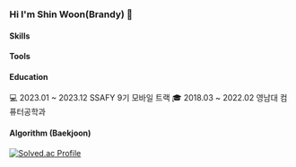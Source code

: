 ### Hi I'm Shin Woon(Brandy) :wave:

#### Skills

#### Tools

#### Education
:computer: 2023.01 ~ 2023.12 SSAFY 9기 모바일 트랙
:mortar_board: 2018.03 ~ 2022.02 영남대 컴퓨터공학과

#### Algorithm (Baekjoon)
[![Solved.ac Profile](http://mazassumnida.wtf/api/v2/generate_badge?boj=glowie)](https://solved.ac/glowie/)

<!--
**ShinWoon/ShinWoon** is a ✨ _special_ ✨ repository because its `README.md` (this file) appears on your GitHub profile.

Here are some ideas to get you started:

- 🔭 I’m currently working on ...
- 🌱 I’m currently learning ...
- 👯 I’m looking to collaborate on ...
- 🤔 I’m looking for help with ...
-  💬 Ask me about ...
- 📫 How to reach me: ...
- 😄 Pronouns: ...
- ⚡ Fun fact: ...
-->
